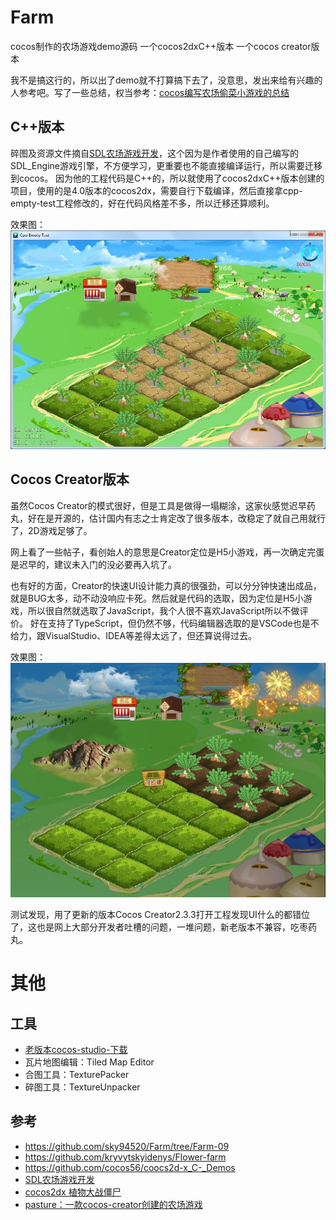 # Farm
cocos制作的农场游戏demo源码 一个cocos2dxC++版本 一个cocos creator版本

我不是搞这行的，所以出了demo就不打算搞下去了，没意思，发出来给有兴趣的人参考吧。写了一些总结，权当参考：[cocos编写农场偷菜小游戏的总结](https://blog.csdn.net/asmcvc/article/details/105641708)

## C++版本
碎图及资源文件摘自[SDL农场游戏开发](https://github.com/sky94520/Farm/tree/Farm-09)，这个因为是作者使用的自己编写的SDL_Engine游戏引擎，不方便学习，更重要也不能直接编译运行，所以需要迁移到cocos。
因为他的工程代码是C++的，所以就使用了cocos2dxC++版本创建的项目，使用的是4.0版本的cocos2dx，需要自行下载编译，然后直接拿cpp-empty-test工程修改的，好在代码风格差不多，所以迁移还算顺利。

效果图：
![](./screenshot/1.jpg)

## Cocos Creator版本

虽然Cocos Creator的模式很好，但是工具是做得一塌糊涂，这家伙感觉迟早药丸，好在是开源的，估计国内有志之士肯定改了很多版本，改稳定了就自己用就行了，2D游戏足够了。

网上看了一些帖子，看创始人的意思是Creator定位是H5小游戏，再一次确定完蛋是迟早的，建议未入门的没必要再入坑了。

也有好的方面，Creator的快速UI设计能力真的很强劲，可以分分钟快速出成品，就是BUG太多，动不动没响应卡死。然后就是代码的选取，因为定位是H5小游戏，所以很自然就选取了JavaScript，我个人很不喜欢JavaScript所以不做评价。
好在支持了TypeScript，但仍然不够，代码编辑器选取的是VSCode也是不给力，跟VisualStudio、IDEA等差得太远了，但还算说得过去。

效果图：
![](./screenshot/2.jpg)

测试发现，用了更新的版本Cocos Creator2.3.3打开工程发现UI什么的都错位了，这也是网上大部分开发者吐槽的问题，一堆问题，新老版本不兼容，吃枣药丸。

# 其他
## 工具
- [老版本cocos-studio-下载](https://github.com/fusijie/Cocos-Resource#cocos-studio-%E4%B8%8B%E8%BD%BD)
- 瓦片地图编辑：Tiled Map Editor
- 合图工具：TexturePacker
- 碎图工具：TextureUnpacker

## 参考
- https://github.com/sky94520/Farm/tree/Farm-09
- https://github.com/kryvytskyidenys/Flower-farm
- https://github.com/cocos56/coocs2d-x_C-_Demos
- [SDL农场游戏开发](https://blog.csdn.net/bull521/category_7534900.html)
- [cocos2dx 植物大战僵尸](https://blog.csdn.net/bull521/category_6524913.html)
- [pasture：一款cocos-creator创建的农场游戏](https://github.com/shockingsrose/pasture)
